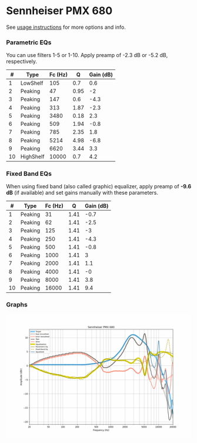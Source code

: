 # Sennheiser PMX 680
See [usage instructions](https://github.com/jaakkopasanen/AutoEq#usage) for more options and info.

### Parametric EQs
You can use filters 1-5 or 1-10. Apply preamp of -2.3 dB or -5.2 dB, respectively.

|   # | Type      |   Fc (Hz) |    Q |   Gain (dB) |
|-----|-----------|-----------|------|-------------|
|   1 | LowShelf  |       105 | 0.7  |         0.6 |
|   2 | Peaking   |        47 | 0.95 |        -2   |
|   3 | Peaking   |       147 | 0.6  |        -4.3 |
|   4 | Peaking   |       313 | 1.87 |        -2.3 |
|   5 | Peaking   |      3480 | 0.18 |         2.3 |
|   6 | Peaking   |       509 | 1.94 |        -0.8 |
|   7 | Peaking   |       785 | 2.35 |         1.8 |
|   8 | Peaking   |      5214 | 4.98 |        -6.8 |
|   9 | Peaking   |      6620 | 3.44 |         3.3 |
|  10 | HighShelf |     10000 | 0.7  |         4.2 |

### Fixed Band EQs
When using fixed band (also called graphic) equalizer, apply preamp of **-9.6 dB** (if available) and set gains manually with these parameters.

|   # | Type    |   Fc (Hz) |    Q |   Gain (dB) |
|-----|---------|-----------|------|-------------|
|   1 | Peaking |        31 | 1.41 |        -0.7 |
|   2 | Peaking |        62 | 1.41 |        -2.5 |
|   3 | Peaking |       125 | 1.41 |        -3   |
|   4 | Peaking |       250 | 1.41 |        -4.3 |
|   5 | Peaking |       500 | 1.41 |        -0.8 |
|   6 | Peaking |      1000 | 1.41 |         3   |
|   7 | Peaking |      2000 | 1.41 |         1.1 |
|   8 | Peaking |      4000 | 1.41 |        -0   |
|   9 | Peaking |      8000 | 1.41 |         3.8 |
|  10 | Peaking |     16000 | 1.41 |         9.4 |

### Graphs
![](./Sennheiser%20PMX%20680.png)
